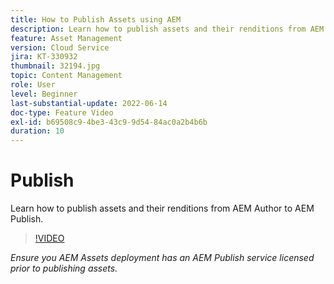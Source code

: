 ```yaml
---
title: How to Publish Assets using AEM
description: Learn how to publish assets and their renditions from AEM Author to AEM Publish.
feature: Asset Management
version: Cloud Service
jira: KT-330932
thumbnail: 32194.jpg
topic: Content Management
role: User
level: Beginner
last-substantial-update: 2022-06-14
doc-type: Feature Video
exl-id: b69508c9-4be3-43c9-9d54-84ac0a2b4b6b
duration: 10
---
```

# Publish 

Learn how to publish assets and their renditions from AEM Author to AEM Publish.

>[!VIDEO](https://video.tv.adobe.com/v/330932?quality=12&learn=on)

_Ensure you AEM Assets deployment has an AEM Publish service licensed prior to publishing assets._

